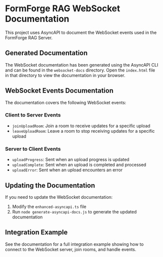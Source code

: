 # FormForge RAG WebSocket Documentation

This project uses AsyncAPI to document the WebSocket events used in the FormForge RAG Server.

## Generated Documentation

The WebSocket documentation has been generated using the AsyncAPI CLI and can be found in the `websocket-docs` directory. Open the `index.html` file in that directory to view the documentation in your browser.

## WebSocket Events Documentation

The documentation covers the following WebSocket events:

### Client to Server Events
- `joinUploadRoom`: Join a room to receive updates for a specific upload
- `leaveUploadRoom`: Leave a room to stop receiving updates for a specific upload

### Server to Client Events
- `uploadProgress`: Sent when an upload progress is updated
- `uploadComplete`: Sent when an upload is completed and processed
- `uploadError`: Sent when an upload encounters an error

## Updating the Documentation

If you need to update the WebSocket documentation:

1. Modify the `enhanced-asyncapi.ts` file
2. Run `node generate-asyncapi-docs.js` to generate the updated documentation

## Integration Example

See the documentation for a full integration example showing how to connect to the WebSocket server, join rooms, and handle events.
